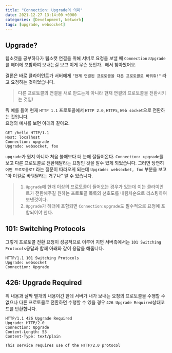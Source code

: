 ```yaml
---
title: "Connection: Upgrade의 의미"
date: 2021-12-27 13:14:00 +0900
categories: [Development, Network]
tags: [upgrade, websocket]
---
```


## Upgrade?

웹소캣을 공부하다가 웹소캣 연결을 위해 서버로 요청을 보낼 때 `Connection:Upgrade`를 헤더에 포함하여 보내는걸 보고 이게 무슨 뜻인가.. 해서 찾아봤어요.

결론은 바로 클라이언트가 서버에게 `"현재 연결된 프로토콜을 다른 프로토콜로 바꿔줘!"` 라고 요청하는 것이었습니다.  

> 다른 프로토콜의 연결을 새로 만드는게 아니라 현재 연결의 프로토콜을 전환시키는 것임!

뭐 예를 들어 현재 `HTTP 1.1` 프로토콜에서 `HTTP 2.0`, `HTTPS`, `Web socket`으로 전환하는 것입니다.  
요청의 예시를 보면 아래와 같아요.

```http
GET /hello HTTP/1.1
Host: localhost
Connection: upgrade
Upgrade: websocket, foo
```

`upgrade`가 뭔지 아니까 처음 볼때보다 더 눈에 잘들어온다. `Connection: upgrade`를 보고 다른 프로토콜로 전환해달라는 요청인 것을 알수 있게 되었습니다. 그러면 당연히 `어떤 프로토콜로?` 라는 질문이 따라오게 되는데 `Upgrade: websocket, foo` 부분을 보고 "아 이걸로 바꿔달라는 거구나" 알 수 있습니다.  

> 1. `Upgrade`에 한개 이상의 프로토콜이 들어오는 경우가 있는데 이는 클라이언트가 전환해주길 원하는 프로토콜 목록의 선호도를 내림차순으로 리스팅하여 보낸것이다.
> 2. `Upgrade`가 헤더에 포함되면 `Connection:upgrade`도 필수적으로 요청에 포함되어야 한다.

## 101: Switching Protocols

그렇게 프로토콜 전환 요청이 성공적으로 이루어 지면 서버측에서는 `101 Switching Protocols`응답과 함께 아래와 같이 응답을 해줍니다.

```http
HTTP/1.1 101 Switching Protocols
Upgrade: websocket
Connection: Upgrade
```

## 426: Upgrade Required

위 내용과 살짝 별개의 내용이긴 한데 서버가 내가 보내는 요청의 프로토콜을 수행할 수 없으나 다른 프로토콜로 전환하면 수행할 수 있을 경우 `426 Upgrade Required`상태코드를 반환합니다. 

```http
HTTP/1.1 426 Upgrade Required
Upgrade: HTTP/2.0
Connection: Upgrade
Content-Length: 53
Content-Type: text/plain

This service requires use of the HTTP/2.0 protocol
```

